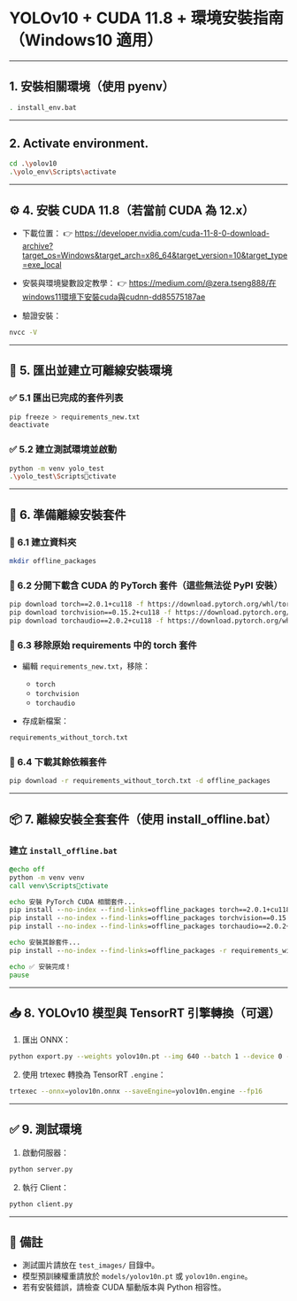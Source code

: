 # YOLOv10 + CUDA 11.8 + 環境安裝指南（Windows10 適用）

---
## 1. 安裝相關環境（使用 pyenv）

```bash
. install_env.bat
```
---
## 2. Activate environment.

```bash
cd .\yolov10
.\yolo_env\Scripts\activate
```
---



## ⚙️ 4. 安裝 CUDA 11.8（若當前 CUDA 為 12.x）

- 下載位置：
  👉 https://developer.nvidia.com/cuda-11-8-0-download-archive?target_os=Windows&target_arch=x86_64&target_version=10&target_type=exe_local

- 安裝與環境變數設定教學：
  👉 https://medium.com/@zera.tseng888/在windows11環境下安裝cuda與cudnn-dd85575187ae

- 驗證安裝：
```bash
nvcc -V
```

---

## 🔁 5. 匯出並建立可離線安裝環境

### ✅ 5.1 匯出已完成的套件列表

```bash
pip freeze > requirements_new.txt
deactivate
```

### ✅ 5.2 建立測試環境並啟動

```bash
python -m venv yolo_test
.\yolo_test\Scriptsctivate
```

---

## 📁 6. 準備離線安裝套件

### 🔸 6.1 建立資料夾

```bash
mkdir offline_packages
```

### 🔸 6.2 分開下載含 CUDA 的 PyTorch 套件（**這些無法從 PyPI 安裝**）

```bash
pip download torch==2.0.1+cu118 -f https://download.pytorch.org/whl/torch_stable.html -d offline_packages
pip download torchvision==0.15.2+cu118 -f https://download.pytorch.org/whl/torch_stable.html -d offline_packages
pip download torchaudio==2.0.2+cu118 -f https://download.pytorch.org/whl/torch_stable.html -d offline_packages
```

### 🔸 6.3 移除原始 requirements 中的 torch 套件

- 編輯 `requirements_new.txt`，移除：
  - `torch`
  - `torchvision`
  - `torchaudio`

- 存成新檔案：
```txt
requirements_without_torch.txt
```

### 🔸 6.4 下載其餘依賴套件

```bash
pip download -r requirements_without_torch.txt -d offline_packages
```

---

## 📦 7. 離線安裝全套套件（使用 install_offline.bat）

### 建立 `install_offline.bat`

```bat
@echo off
python -m venv venv
call venv\Scriptsctivate

echo 安裝 PyTorch CUDA 相關套件...
pip install --no-index --find-links=offline_packages torch==2.0.1+cu118
pip install --no-index --find-links=offline_packages torchvision==0.15.2+cu118
pip install --no-index --find-links=offline_packages torchaudio==2.0.2+cu118

echo 安裝其餘套件...
pip install --no-index --find-links=offline_packages -r requirements_without_torch.txt

echo ✅ 安裝完成！
pause
```

---

## 📥 8. YOLOv10 模型與 TensorRT 引擎轉換（可選）

1. 匯出 ONNX：
```bash
python export.py --weights yolov10n.pt --img 640 --batch 1 --device 0 --include onnx
```

2. 使用 trtexec 轉換為 TensorRT `.engine`：
```bash
trtexec --onnx=yolov10n.onnx --saveEngine=yolov10n.engine --fp16
```

---

## ✅ 9. 測試環境

1. 啟動伺服器：
```bash
python server.py
```

2. 執行 Client：
```bash
python client.py
```

---

## 📝 備註

- 測試圖片請放在 `test_images/` 目錄中。
- 模型預訓練權重請放於 `models/yolov10n.pt` 或 `yolov10n.engine`。
- 若有安裝錯誤，請檢查 CUDA 驅動版本與 Python 相容性。
